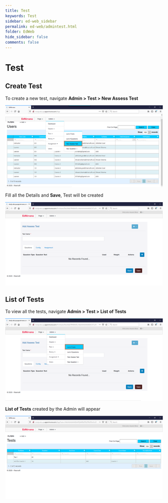 ```yaml
---
title: Test
keywords: Test
sidebar: ed-web_sidebar
permalink: ed-web/admintest.html
folder: EdWeb
hide_sidebar: false
comments: false
---
```





# Test
##  Create Test
To create a new test, navigate **Admin > Test > New Assess Test**

![](/images/admincreatetestmenu.png)

 Fill all the Details and **Save**, Test will be created

![](/images/admincreatetest.png)

## List of Tests

To view all the tests, navigate **Admin > Test > List of Tests**

![](/images/admintestlist.png)

**List of Tests** created by the Admin will appear

![](/images/admintestlistview.png)
